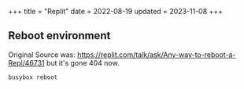 +++
title = "Replit"
date = 2022-08-19
updated = 2023-11-08
+++

## Reboot environment

Original Source was: https://replit.com/talk/ask/Any-way-to-reboot-a-Repl/46731 but it's gone 404 now.

```
busybox reboot
```
